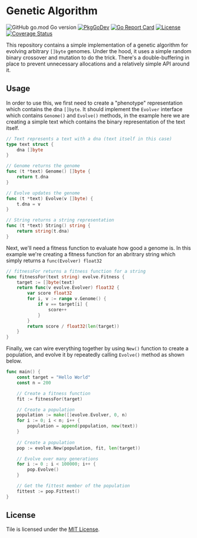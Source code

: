 # Genetic Algorithm

![GitHub go.mod Go version](https://img.shields.io/github/go-mod/go-version/kelindar/evolve)
[![PkgGoDev](https://pkg.go.dev/badge/github.com/kelindar/evolve)](https://pkg.go.dev/github.com/kelindar/evolve)
[![Go Report Card](https://goreportcard.com/badge/github.com/kelindar/evolve)](https://goreportcard.com/report/github.com/kelindar/evolve)
[![License](https://img.shields.io/badge/License-MIT-blue.svg)](https://opensource.org/licenses/MIT)
[![Coverage Status](https://coveralls.io/repos/github/kelindar/evolve/badge.svg)](https://coveralls.io/github/kelindar/evolve)

This repository contains a simple implementation of a genetic algorithm for  evolving arbitrary `[]byte` genomes. Under the hood, it uses a simple random binary crossover and mutation to do the trick. There's a double-buffering in place to prevent unnecessary allocations and a relatively simple API around it.


## Usage

In order to use this, we first need to create a "phenotype" representation which contains the dna `[]byte`. It should implement the `Evolver` interface which contains `Genome()` and `Evolve()` methods, in the example here we are creating a simple text which contains the binary representation of the text itself.

```go
// Text represents a text with a dna (text itself in this case)
type text struct {
	dna []byte
}

// Genome returns the genome
func (t *text) Genome() []byte {
	return t.dna
}

// Evolve updates the genome
func (t *text) Evolve(v []byte) {
	t.dna = v
}

// String returns a string representation
func (t *text) String() string {
	return string(t.dna)
}
```
Next, we'll need a fitness function to evaluate how good a genome is. In this example we're creating a fitness function for an abritrary string which simply returns a `func(Evolver) float32`
```go
// fitnessFor returns a fitness function for a string
func fitnessFor(text string) evolve.Fitness {
	target := []byte(text)
	return func(v evolve.Evolver) float32 {
		var score float32
		for i, v := range v.Genome() {
			if v == target[i] {
				score++
			}
		}
		return score / float32(len(target))
	}
}
```

Finally, we can wire everything together by using `New()` function to create a population, and evolve it by repeatedly calling `Evolve()` method as shown below.

```go
func main() {
	const target = "Hello World"
	const n = 200

	// Create a fitness function
	fit := fitnessFor(target)

	// Create a population
	population := make([]evolve.Evolver, 0, n)
	for i := 0; i < n; i++ {
		population = append(population, new(text))
	}
    
	// Create a population
	pop := evolve.New(population, fit, len(target))

	// Evolve over many generations
	for i := 0 ; i < 100000; i++ {
		pop.Evolve()
	}

	// Get the fittest member of the population
	fittest := pop.Fittest()
}
```

## License

Tile is licensed under the [MIT License](LICENSE.md).